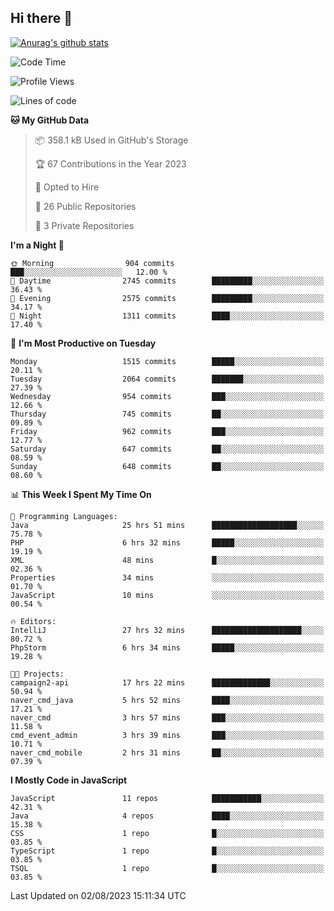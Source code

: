 ## Hi there 👋

[![Anurag's github stats](https://github-readme-stats.vercel.app/api?username=Songwonseok)](https://github.com/anuraghazra/github-readme-stats)



<!--START_SECTION:waka-->
![Code Time](http://img.shields.io/badge/Code%20Time-2%2C389%20hrs%2017%20mins-blue)

![Profile Views](http://img.shields.io/badge/Profile%20Views-0-blue)

![Lines of code](https://img.shields.io/badge/From%20Hello%20World%20I%27ve%20Written-35.0%20million%20lines%20of%20code-blue)

**🐱 My GitHub Data** 

> 📦 358.1 kB Used in GitHub's Storage 
 > 
> 🏆 67 Contributions in the Year 2023
 > 
> 💼 Opted to Hire
 > 
> 📜 26 Public Repositories 
 > 
> 🔑 3 Private Repositories 
 > 
**I'm a Night 🦉** 

```text
🌞 Morning                904 commits         ███░░░░░░░░░░░░░░░░░░░░░░   12.00 % 
🌆 Daytime                2745 commits        █████████░░░░░░░░░░░░░░░░   36.43 % 
🌃 Evening                2575 commits        █████████░░░░░░░░░░░░░░░░   34.17 % 
🌙 Night                  1311 commits        ████░░░░░░░░░░░░░░░░░░░░░   17.40 % 
```
📅 **I'm Most Productive on Tuesday** 

```text
Monday                   1515 commits        █████░░░░░░░░░░░░░░░░░░░░   20.11 % 
Tuesday                  2064 commits        ███████░░░░░░░░░░░░░░░░░░   27.39 % 
Wednesday                954 commits         ███░░░░░░░░░░░░░░░░░░░░░░   12.66 % 
Thursday                 745 commits         ██░░░░░░░░░░░░░░░░░░░░░░░   09.89 % 
Friday                   962 commits         ███░░░░░░░░░░░░░░░░░░░░░░   12.77 % 
Saturday                 647 commits         ██░░░░░░░░░░░░░░░░░░░░░░░   08.59 % 
Sunday                   648 commits         ██░░░░░░░░░░░░░░░░░░░░░░░   08.60 % 
```


📊 **This Week I Spent My Time On** 

```text
💬 Programming Languages: 
Java                     25 hrs 51 mins      ███████████████████░░░░░░   75.78 % 
PHP                      6 hrs 32 mins       █████░░░░░░░░░░░░░░░░░░░░   19.19 % 
XML                      48 mins             █░░░░░░░░░░░░░░░░░░░░░░░░   02.36 % 
Properties               34 mins             ░░░░░░░░░░░░░░░░░░░░░░░░░   01.70 % 
JavaScript               10 mins             ░░░░░░░░░░░░░░░░░░░░░░░░░   00.54 % 

🔥 Editors: 
IntelliJ                 27 hrs 32 mins      ████████████████████░░░░░   80.72 % 
PhpStorm                 6 hrs 34 mins       █████░░░░░░░░░░░░░░░░░░░░   19.28 % 

🐱‍💻 Projects: 
campaign2-api            17 hrs 22 mins      █████████████░░░░░░░░░░░░   50.94 % 
naver_cmd_java           5 hrs 52 mins       ████░░░░░░░░░░░░░░░░░░░░░   17.21 % 
naver_cmd                3 hrs 57 mins       ███░░░░░░░░░░░░░░░░░░░░░░   11.58 % 
cmd_event_admin          3 hrs 39 mins       ███░░░░░░░░░░░░░░░░░░░░░░   10.71 % 
naver_cmd_mobile         2 hrs 31 mins       ██░░░░░░░░░░░░░░░░░░░░░░░   07.39 % 
```

**I Mostly Code in JavaScript** 

```text
JavaScript               11 repos            ███████████░░░░░░░░░░░░░░   42.31 % 
Java                     4 repos             ████░░░░░░░░░░░░░░░░░░░░░   15.38 % 
CSS                      1 repo              █░░░░░░░░░░░░░░░░░░░░░░░░   03.85 % 
TypeScript               1 repo              █░░░░░░░░░░░░░░░░░░░░░░░░   03.85 % 
TSQL                     1 repo              █░░░░░░░░░░░░░░░░░░░░░░░░   03.85 % 
```




 Last Updated on 02/08/2023 15:11:34 UTC
<!--END_SECTION:waka-->
